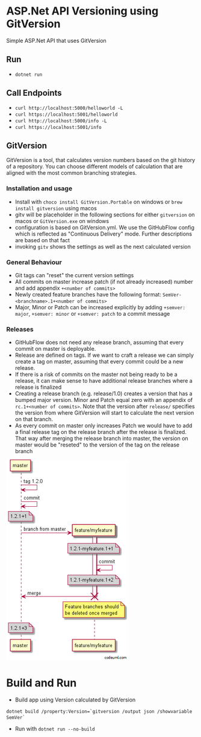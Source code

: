 # ASP.Net API Versioning using GitVersion

Simple ASP.Net API that uses GitVersion 

## Run 
* `dotnet run`

## Call Endpoints
* `curl http://localhost:5000/helloworld -L`
* `curl https://localhost:5001/helloworld`
* `curl http://localhost:5000/info -L`
* `curl https://localhost:5001/info`

## GitVersion

GitVersion is a tool, that calculates version numbers based on the git history of a repository. You can choose different models of calculation that are aligned with the most common branching strategies. 

### Installation and usage

* Install with `choco install GitVersion.Portable` on windows or `brew install gitversion` using macos
* gitv will be placeholder in the following sections for either `gitversion` on macos or `GitVersion.exe` on windows 
* configuration is based on GitVersion.yml. We use the GitHubFlow config which is reflected as "Continuous Delivery" mode. Further descriptions are based on that fact
* invoking `gitv` shows the settings as well as the next calculated version

### General Behaviour
* Git tags can "reset" the current version settings
* All commits on master increase patch (if not already increased) number and add appendix `+<number of commits>`
* Newly created feature branches have the following format: `SemVer-<branchname>.1+<number of commits>`
* Major, Minor or Patch can be increased explicitly by adding `+semver: major`, `+semver: minor` or `+semver: patch` to a commit message

### Releases
* GitHubFlow does not need any release branch, assuming that every commit on master is deployable. 
* Release are defined on tags. If we want to craft a release we can simply create a tag on master, assuming that every commit could be a new release. 
* If there is a risk of commits on the master not being ready to be a release, it can make sense to have additional release branches where a release is finalized
* Creating a release branch (e.g. release/1.0) creates a version that has a bumped major version. Minor and Patch equal zero with an appendix of `rc.1+<number of commits>`. Note that the version after `release/` specifies the version from where GitVersion will start to calculate the next version on that branch. 
* As every commit on master only increases Patch we would have to add a final release tag on the release branch after the release is finalized. That way after merging the release branch into master, the version on master would be "reseted" to the version of the tag on the release branch

![](./githubflow_feature-branch.png)

# Build and Run
* Build app using Version calculated by GitVersion 
```
dotnet build /property:Version=`gitversion /output json /showvariable SemVer`
```
* Run with `dotnet run --no-build`
